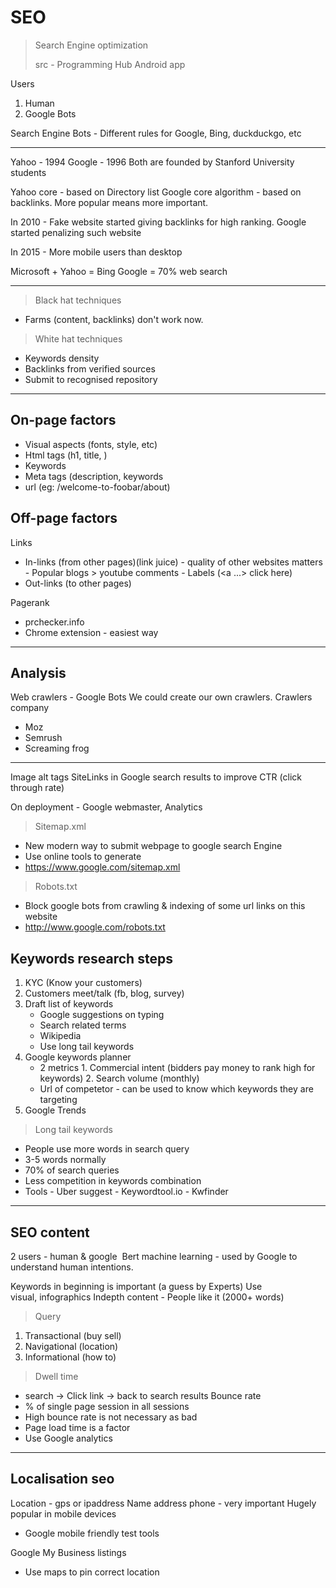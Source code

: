 # SEO

> Search Engine optimization
>
> src - Programming Hub Android app

Users

1. Human
2. Google Bots

Search Engine Bots - Different rules for Google, Bing, duckduckgo, etc

---

Yahoo - 1994
Google - 1996
Both are founded by Stanford University students

Yahoo core - based on Directory list
Google core algorithm - based on backlinks. More popular means more important.

In 2010 - Fake website started giving backlinks for high ranking.
Google started penalizing such website

In 2015 - More mobile users than desktop

Microsoft + Yahoo = Bing
Google = 70% web search

---

> Black hat techniques

- Farms (content, backlinks) don't work now.

> White hat techniques

- Keywords density
- Backlinks from verified sources
- Submit to recognised repository

---

## On-page factors

- Visual aspects (fonts, style, etc)
- Html tags (h1, title, )
- Keywords
- Meta tags (description, keywords
- url (eg: /welcome-to-foobar/about)

## Off-page factors

Links

- In-links (from other pages)(link juice) - quality of other websites matters - Popular blogs > youtube comments - Labels (<a ...> click here</a>)
- Out-links (to other pages)

Pagerank

- prchecker.info
- Chrome extension - easiest way

---

## Analysis

Web crawlers - Google Bots
We could create our own crawlers.
Crawlers company

- Moz
- Semrush
- Screaming frog

---

Image alt tags
SiteLinks in Google search results to improve CTR (click through rate)

<vc-img url="https://i.ibb.co/cgY1BW5/screenshot-2020-10-21-15-06-32-005-com-freeit-java.jpg" size="md"/>

On deployment - Google webmaster, Analytics

> Sitemap.xml

- New modern way to submit webpage to google search Engine
- Use online tools to generate
- https://www.google.com/sitemap.xml

> Robots.txt

- Block google bots from crawling & indexing of some url links on this website
- http://www.google.com/robots.txt

<vc-img url="https://i.ibb.co/xfjwsV8/2.jpg" size="md"/>

## Keywords research steps

1. KYC (Know your customers)
2. Customers meet/talk (fb, blog, survey)
3. Draft list of keywords
   - Google suggestions on typing
   - Search related terms
   - Wikipedia
   - Use long tail keywords
4. Google keywords planner
   - 2 metrics 1. Commercial intent (bidders pay money to rank high for keywords) 2. Search volume (monthly)
   - Url of competetor - can be used to know which keywords they are targeting
5. Google Trends

> Long tail keywords

- People use more words in search query
- 3-5 words normally
- 70% of search queries
- Less competition in keywords combination
- Tools - Uber suggest - Keywordtool.io - Kwfinder

---

## SEO content

2 users - human & google 
Bert machine learning - used by Google to understand human intentions.

Keywords in beginning is important (a guess by Experts)
Use visual, infographics
Indepth content - People like it (2000+ words)

> Query

1. Transactional (buy sell)
2. Navigational (location)
3. Informational (how to)

> Dwell time

- search -> Click link -> back to search results
  Bounce rate
- % of single page session in all sessions
- High bounce rate is not necessary as bad
- Page load time is a factor
- Use Google analytics

---

## Localisation seo

Location - gps or ipaddress
Name address phone - very important
Hugely popular in mobile devices

- Google mobile friendly test tools

Google My Business listings

- Use maps to pin correct location
